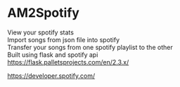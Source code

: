 # AM2Spotify
View your spotify stats\
Import songs from json file into spotify\
Transfer your songs from one spotify playlist to the other\
Built using flask and spotify api\
https://flask.palletsprojects.com/en/2.3.x/

https://developer.spotify.com/
